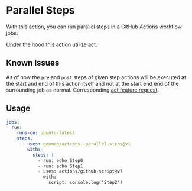 # Parallel Steps

With this action, you can run parallel steps in a GitHub Actions workflow jobs.

Under the hood this action utilize [act](https://github.com/nektos/act).

## Known Issues
As of now the `pre` and `post` steps of given step actions will be executed at the start and end of this action itself and not at the start end end of the surrounding job as normal. 
Corresponding [act feature request](https://github.com/nektos/act/issues/2740).

## Usage

```yaml
jobs:
  run:
    runs-on: ubuntu-latest
    steps:
      - uses: qoomon/actions--parallel-steps@v1
        with:
          steps: |
            - run: echo Step0
            - run: echo Step1
            - uses: actions/github-script@v7
              with:
                script: console.log('Step2')
```

